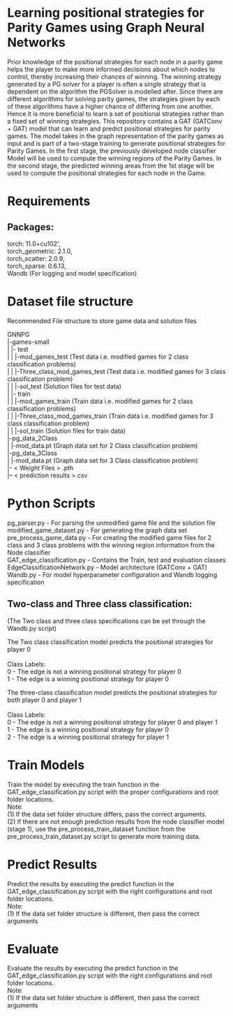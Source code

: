 # Learning positional strategies for Parity Games using Graph Neural Networks

Prior knowledge of the positional strategies for each node in a parity game helps the player to make more informed decisions about which nodes to control, thereby increasing their chances of winning. The winning strategy generated by a PG solver for a player is often a single strategy that is dependent on the algorithm the PGSolver is modelled after. Since there are different algorithms for solving parity games, the strategies given by each of these algorithms have a higher chance of differing from one another. Hence it is more beneficial to learn a set of positional strategies rather than a fixed set of winning strategies. This repository contains a GAT (GATConv + GAT) model that can learn and predict positional strategies for parity games.
The model takes in the graph representation of the parity games as input and is part of a two-stage training to generate positional strategies for Parity Games. In the first stage, the previously developed node classifier Model will be used to compute the winning regions of the Parity Games. In the second stage, the predicted winning areas from the 1st stage will be used to compute the positional strategies for each node in the Game.

# Requirements

## Packages: <br>

torch: 11.0+cu102', <br>
torch_geometric: 2.1.0, <br>
torch_scatter: 2.0.9, <br>
torch_sparse: 0.6.13, <br>
Wandb (For logging and model specification) <br>

# Dataset file structure

Recommended File structure to store game data and solution files <br>

GNNPG <br>
 |-games-small <br>
 | |- test <br>
 | | |-mod_games_test (Test data i.e. modified games for 2 class classification problems) <br>
 | | |-Three_class_mod_games_test (Test data i.e. modified games for 3 class classification problem) <br>
 | | |-sol_test (Solution files for test data) <br>
 | |- train <br>
 | | |-mod_games_train (Train data i.e. modified games for 2 class classification problems) <br>
 | | |-Three_class_mod_games_train (Train data i.e. modified games for 3 class classification problem) <br>
 | | |-sol_train (Solution files for train data) <br>
 |-pg_data_2Class <br>
 | |-mod_data.pt (Graph data set for 2 Class classification problem) <br>
 |-pg_data_3Class <br>
 | |-mod_data.pt (Graph data set for 3 Class classification problem) <br>
 |- &lt; Weight Files &gt; .pth <br>
 |– &lt; prediction results &gt;.csv <br>

# Python Scripts

pg_parser.py - For parsing the unmodified game file and the solution file <br>
modified_game_dataset.py - For generating the graph data set <br>
pre_process_game_data.py - For creating the modified game files for 2 class and 3 class problems with the winning region information from the Node 
classifier <br>
GAT_edge_classification.py - Contains the Train, test and evaluation classes <br>
EdgeClassificationNetwork.py - Model architecture (GATConv + GAT) <br>
Wandb.py - For model hyperparameter configuration and Wandb logging specification <br>

## Two-class and Three class classification: <br>

(The Two class and three class specifications can be set through the Wandb.py script) <br>

The Two class classification model predicts the positional strategies for player 0 <br>
<br>
 Class Labels: <br>
  0 - The edge is not a winning positional strategy for player 0 <br>
  1 - The edge is a winning positional strategy for player 0 <br>

The three-class classification model predicts the positional strategies for both player 0 and player 1 <br>
 <br>
 Class Labels: <br>
  0 - The edge is not a winning positional strategy for player 0 and player 1 <br>
  1 - The edge is a winning positional strategy for player 0 <br>
  2 - The edge is a winning positional strategy for player 1 <br>

# Train Models

Train the model by executing the train function in the GAT_edge_classification.py script with the proper configurations and root folder locations.
<br>
Note: <br>
 (1) If the data set folder structure differs, pass the correct arguments. <br>
 (2) If there are not enough prediction results from the node classifier model (stage 1), use the pre_process_train_dataset function from the pre_process_train_dataset.py script to generate more training data.

# Predict Results

Predict the results by executing the predict function in the GAT_edge_classification.py script with the right configurations and root folder locations. 
<br>
Note: <br>
 (1) If the data set folder structure is different, then pass the correct arguments

# Evaluate

Evaluate the results by executing the predict function in the GAT_edge_classification.py script with the right configurations and root folder locations. 
<br>
Note: <br>
 (1) If the data set folder structure is different, then pass the correct arguments
